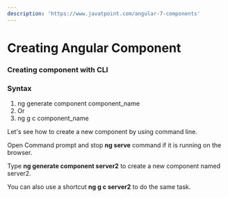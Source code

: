 ```yaml
---
description: 'https://www.javatpoint.com/angular-7-components'
---
```


# Creating Angular Component

### Creating component with CLI

### Syntax

1. ng generate component component\_name  
2. Or  
3. ng g c component\_name  

Let's see how to create a new component by using command line.

Open Command prompt and stop **ng serve** command if it is running on the browser.

Type **ng generate component server2** to create a new component named server2.

You can also use a shortcut **ng g c server2** to do the same task.

